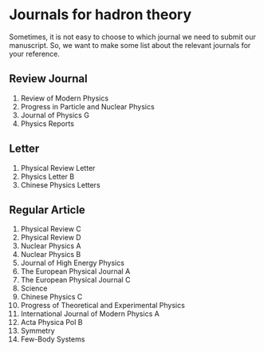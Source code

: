 # Journals for hadron theory

Sometimes, it is not easy to choose to which journal we need to submit our manuscript.
So, we want to make some list about the relevant journals for your reference.

## Review Journal
1. Review of Modern Physics
2. Progress in Particle and Nuclear Physics
3. Journal of Physics G
4. Physics Reports

## Letter
1. Physical Review Letter
2. Physics Letter B
3. Chinese Physics Letters

## Regular Article
1. Physical Review C
2. Physical Review D
3. Nuclear Physics A 
4. Nuclear Physics B 
5. Journal of High Energy Physics
6. The European Physical Journal A
7. The European Physical Journal C
8. Science
9. Chinese Physics C
10. Progress of Theoretical and Experimental Physics
11. International Journal of Modern Physics A
12. Acta Physica Pol B
13. Symmetry
14. Few-Body Systems
